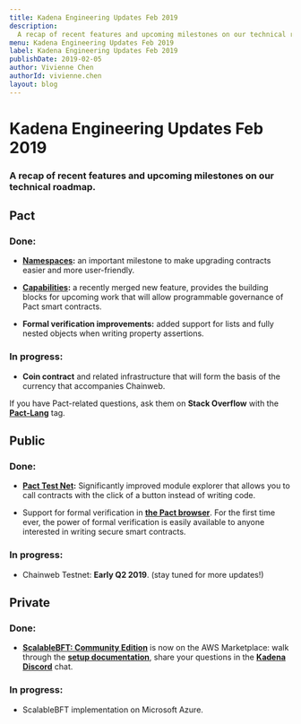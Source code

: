 ```yaml
---
title: Kadena Engineering Updates Feb 2019
description:
  A recap of recent features and upcoming milestones on our technical roadmap.
menu: Kadena Engineering Updates Feb 2019
label: Kadena Engineering Updates Feb 2019
publishDate: 2019-02-05
author: Vivienne Chen
authorId: vivienne.chen
layout: blog
---
```


# Kadena Engineering Updates Feb 2019

### A recap of recent features and upcoming milestones on our technical roadmap.

## Pact

### Done:

- **[Namespaces](https://github.com/kadena-io/pact/pull/337):** an important
  milestone to make upgrading contracts easier and more user-friendly.

- **[Capabilities](https://pact-language.readthedocs.io/en/latest/pact-functions.html?highlight=capability#capabilities):**
  a recently merged new feature, provides the building blocks for upcoming work
  that will allow programmable governance of Pact smart contracts.

- **Formal verification improvements:** added support for lists and fully nested
  objects when writing property assertions.

### In progress:

- **Coin contract** and related infrastructure that will form the basis of the
  currency that accompanies Chainweb.

If you have Pact-related questions, ask them on **Stack Overflow** with the
**[Pact-Lang](https://stackoverflow.com/questions/tagged/pact-lang)** tag.

## Public

### Done:

- **[Pact Test Net](https://pact.kadena.io/):** Significantly improved module
  explorer that allows you to call contracts with the click of a button instead
  of writing code.

- Support for formal verification in
  **[the Pact browser](http://kadena.io/try-pact/)**. For the first time ever,
  the power of formal verification is easily available to anyone interested in
  writing secure smart contracts.

### In progress:

- Chainweb Testnet: **Early Q2 2019**. (stay tuned for more updates!)

## Private

### Done:

- **[ScalableBFT: Community Edition](https://aws.amazon.com/marketplace/pp/B07MKMKP4F?qid=1547578126310/awssr=0-1/awsref_=srh_res_product_title)**
  is now on the AWS Marketplace: walk through the
  **[setup documentation](https://kadena-io.github.io/scalableBFT.github.io/)**,
  share your questions in the **[Kadena Discord](https://discord.gg/PvN7mG9)**
  chat.

### In progress:

- ScalableBFT implementation on Microsoft Azure.
